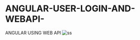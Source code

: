 # ANGULAR-USER-LOGIN-AND-WEBAPI-
ANGULAR USING WEB API
![ss](https://user-images.githubusercontent.com/88916677/161683832-81c8cafc-ea16-4fd8-878b-e0c9cf6450bf.png)
